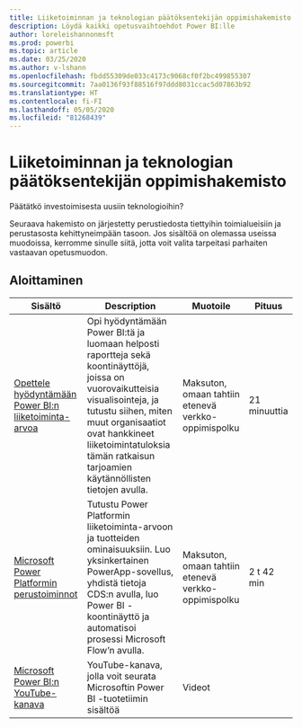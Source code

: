 ```yaml
---
title: Liiketoiminnan ja teknologian päätöksentekijän oppimishakemisto
description: Löydä kaikki opetusvaihtoehdot Power BI:lle
author: loreleishannonmsft
ms.prod: powerbi
ms.topic: article
ms.date: 03/25/2020
ms.author: v-lshann
ms.openlocfilehash: fbdd55309de033c4173c9068cf0f2bc499855307
ms.sourcegitcommit: 7aa0136f93f88516f97ddd8031ccac5d07863b92
ms.translationtype: HT
ms.contentlocale: fi-FI
ms.lasthandoff: 05/05/2020
ms.locfileid: "81268439"
---
```

# <a name="business-and-technical-decision-makers-learning-catalog"></a>Liiketoiminnan ja teknologian päätöksentekijän oppimishakemisto

Päätätkö investoimisesta uusiin teknologioihin? 

Seuraava hakemisto on järjestetty perustiedosta tiettyihin toimialueisiin ja perustasosta kehittyneimpään tasoon. Jos sisältöä on olemassa useissa muodoissa, kerromme sinulle siitä, jotta voit valita tarpeitasi parhaiten vastaavan opetusmuodon. 

## <a name="get-started"></a>Aloittaminen<a name="get-started"></a>
| Sisältö  | Description  | Muotoile  | Pituus     |
|---------------------------------------------------------------------------------------------------------------|------------------------------------------------------------------------------------------------------------------------------------------------------------------------------------------------------------------------|---------------------------------------|------------|
| [Opettele hyödyntämään Power BI:n liiketoiminta-arvoa](https://docs.microsoft.com/learn/modules/introduction-power-bi/) | Opi hyödyntämään Power BI:tä ja luomaan helposti raportteja sekä koontinäyttöjä, joissa on vuorovaikutteisia visualisointeja, ja tutustu siihen, miten muut organisaatiot ovat hankkineet liiketoimintatuloksia tämän ratkaisun tarjoamien käytännöllisten tietojen avulla. | Maksuton, omaan tahtiin etenevä verkko-oppimispolku | 21 minuuttia |
| [Microsoft Power Platformin perustoiminnot](https://docs.microsoft.com/learn/paths/power-plat-fundamentals/)      | Tutustu Power Platformin liiketoiminta-arvoon ja tuotteiden ominaisuuksiin. Luo yksinkertainen PowerApp-sovellus, yhdistä tietoja CDS:n avulla, luo Power BI -koontinäyttö ja automatisoi prosessi Microsoft Flow’n avulla.                          | Maksuton, omaan tahtiin etenevä verkko-oppimispolku | 2 t 42 min  |
| [Microsoft Power BI:n YouTube-kanava](https://www.youtube.com/user/mspowerbi/videos)  | YouTube-kanava, jolla voit seurata Microsoftin Power BI -tuotetiimin sisältöä  | Videot   |            |
